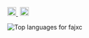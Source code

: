 <p align="left">
  <a href="https://www.linkedin.com/in/fajarkkh/" target="_blank">
    <img src="https://img.shields.io/badge/LinkedIn-Connect-0A66C2?style=flat-square&logo=linkedin&logoColor=white" height="20" />
  </a>
  <img src="https://via.placeholder.com/1x20/444444/444444" width="1" height="20" />
  <a href="mailto:fajarkakakhel@gmail.com">
    <img src="https://img.shields.io/badge/Email-Connect-D14836?style=flat-square&logo=gmail&logoColor=white" height="20" />
  </a>
</p>







<div align="left">
  
<img
  src="https://github-readme-stats.vercel.app/api/top-langs?username=fajxc&layout=compact&card_width=300&bg_color=000000&title_color=ffffff&text_color=ffffff"
  alt="Top languages for fajxc"
/>


</div>

<!--
<img
  src="https://github-readme-stats.vercel.app/api?username=fajxc&show_icons=true&theme=tokyonight"
/>
-->
